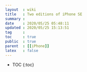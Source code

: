 ```yaml
---
layout  : wiki
title   : Two editions of iPhone SE
summary : 
date    : 2020/05/25 05:48:11
updated : 2020/05/25 15:13:51
tag     : 
toc     : true
public  : true
parent  : [[iPhone]]
latex   : false
---
```

* TOC
{:toc}

# 
